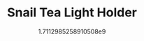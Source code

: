 ---
title: "Snail Tea Light Holder"
date: 1711298525.8910508
image: "img/snail-1.jpeg"
description: "Hand painted resin"
---